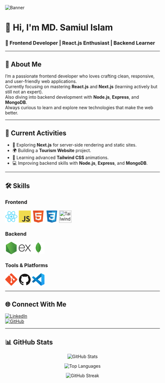 ![Banner](https://raw.githubusercontent.com/siamulislam17/siamulislam17/main/Green%20and%20Black%20Modern%20Gamer%20YouTube%20Banner%20(2).png)

# 👋 Hi, I'm MD. Samiul Islam
### 🚀 Frontend Developer | React.js Enthusiast | Backend Learner

---

## 📝 About Me
I’m a passionate frontend developer who loves crafting clean, responsive, and user-friendly web applications.  
Currently focusing on mastering **React.js** and **Next.js** (learning actively but still not an expert).  
Also diving into backend development with **Node.js**, **Express**, and **MongoDB**.  
Always curious to learn and explore new technologies that make the web better.

---

## 🔭 Current Activities
- 🚀 Exploring **Next.js** for server-side rendering and static sites.  
- 🌍 Building a **Tourism Website** project.  
- 🎨 Learning advanced **Tailwind CSS** animations.  
- 💻 Improving backend skills with **Node.js**, **Express**, and **MongoDB**.

---

## 🛠 Skills

### Frontend
<p>
  <img src="https://raw.githubusercontent.com/devicons/devicon/master/icons/react/react-original.svg" width="40" height="40" title="React.js"/>
  <img src="https://raw.githubusercontent.com/devicons/devicon/master/icons/javascript/javascript-original.svg" width="40" height="40" title="JavaScript"/>
  <img src="https://raw.githubusercontent.com/devicons/devicon/master/icons/html5/html5-original.svg" width="40" height="40" title="HTML5"/>
  <img src="https://raw.githubusercontent.com/devicons/devicon/master/icons/css3/css3-original.svg" width="40" height="40" title="CSS3"/>
  <img src="https://www.vectorlogo.zone/logos/tailwindcss/tailwindcss-icon.svg" width="40" height="40" title="Tailwind CSS"/>
</p>

### Backend
<p>
  <img src="https://raw.githubusercontent.com/devicons/devicon/master/icons/nodejs/nodejs-original.svg" width="40" height="40" title="Node.js"/>
  <img src="https://raw.githubusercontent.com/devicons/devicon/master/icons/express/express-original.svg" width="40" height="40" title="Express"/>
  <img src="https://raw.githubusercontent.com/devicons/devicon/master/icons/mongodb/mongodb-original.svg" width="40" height="40" title="MongoDB"/>
</p>

### Tools & Platforms
<p>
  <img src="https://raw.githubusercontent.com/devicons/devicon/master/icons/git/git-original.svg" width="40" height="40" title="Git"/>
  <img src="https://raw.githubusercontent.com/devicons/devicon/master/icons/github/github-original.svg" width="40" height="40" title="GitHub"/>
  <img src="https://raw.githubusercontent.com/devicons/devicon/master/icons/vscode/vscode-original.svg" width="40" height="40" title="VS Code"/>
</p>

---

## 🌐 Connect With Me
[![LinkedIn](https://img.shields.io/badge/LinkedIn-blue?style=for-the-badge&logo=linkedin)](https://www.linkedin.com/in/siam-ul-islam-siam-233bb22a0)  
[![GitHub](https://img.shields.io/badge/GitHub-black?style=for-the-badge&logo=github)](https://github.com/siamulislam17)

---

## 📊 GitHub Stats
<p align="center">
  <img src="https://github-readme-stats.vercel.app/api?username=siamulislam17&show_icons=true&theme=radical" alt="GitHub Stats" />
</p>
<p align="center">
  <img src="https://github-readme-stats.vercel.app/api/top-langs/?username=siamulislam17&layout=compact&theme=radical" alt="Top Languages" />
</p>
<p align="center">
  <img src="https://streak-stats.demolab.com?user=siamulislam17&theme=radical&hide_border=true" alt="GitHub Streak" />
</p>
